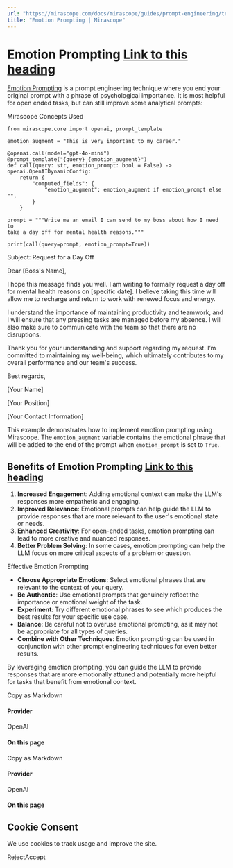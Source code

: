 ```yaml
---
url: "https://mirascope.com/docs/mirascope/guides/prompt-engineering/text-based/emotion-prompting"
title: "Emotion Prompting | Mirascope"
---
```


# Emotion Prompting [Link to this heading](https://mirascope.com/docs/mirascope/guides/prompt-engineering/text-based/emotion-prompting\#emotion-prompting)

[Emotion Prompting](https://arxiv.org/pdf/2307.11760) is a prompt engineering technique where you end your original prompt with a phrase of psychological importance. It is most helpful for open ended tasks, but can still improve some analytical prompts:

Mirascope Concepts Used

```
from mirascope.core import openai, prompt_template

emotion_augment = "This is very important to my career."

@openai.call(model="gpt-4o-mini")
@prompt_template("{query} {emotion_augment}")
def call(query: str, emotion_prompt: bool = False) -> openai.OpenAIDynamicConfig:
    return {
        "computed_fields": {
            "emotion_augment": emotion_augment if emotion_prompt else "",
        }
    }

prompt = """Write me an email I can send to my boss about how I need to
take a day off for mental health reasons."""

print(call(query=prompt, emotion_prompt=True))
```

Subject: Request for a Day Off

Dear \[Boss's Name\],

I hope this message finds you well. I am writing to formally request a day off for mental health reasons on \[specific date\]. I believe taking this time will allow me to recharge and return to work with renewed focus and energy.

I understand the importance of maintaining productivity and teamwork, and I will ensure that any pressing tasks are managed before my absence. I will also make sure to communicate with the team so that there are no disruptions.

Thank you for your understanding and support regarding my request. I’m committed to maintaining my well-being, which ultimately contributes to my overall performance and our team's success.

Best regards,

\[Your Name\]

\[Your Position\]

\[Your Contact Information\]

This example demonstrates how to implement emotion prompting using Mirascope. The `emotion_augment` variable contains the emotional phrase that will be added to the end of the prompt when `emotion_prompt` is set to `True`.

## Benefits of Emotion Prompting [Link to this heading](https://mirascope.com/docs/mirascope/guides/prompt-engineering/text-based/emotion-prompting\#benefits-of-emotion-prompting)

1. **Increased Engagement**: Adding emotional context can make the LLM's responses more empathetic and engaging.
2. **Improved Relevance**: Emotional prompts can help guide the LLM to provide responses that are more relevant to the user's emotional state or needs.
3. **Enhanced Creativity**: For open-ended tasks, emotion prompting can lead to more creative and nuanced responses.
4. **Better Problem Solving**: In some cases, emotion prompting can help the LLM focus on more critical aspects of a problem or question.

Effective Emotion Prompting

- **Choose Appropriate Emotions**: Select emotional phrases that are relevant to the context of your query.
- **Be Authentic**: Use emotional prompts that genuinely reflect the importance or emotional weight of the task.
- **Experiment**: Try different emotional phrases to see which produces the best results for your specific use case.
- **Balance**: Be careful not to overuse emotional prompting, as it may not be appropriate for all types of queries.
- **Combine with Other Techniques**: Emotion prompting can be used in conjunction with other prompt engineering techniques for even better results.

By leveraging emotion prompting, you can guide the LLM to provide responses that are more emotionally attuned and potentially more helpful for tasks that benefit from emotional context.

Copy as Markdown

#### Provider

OpenAI

#### On this page

Copy as Markdown

#### Provider

OpenAI

#### On this page

## Cookie Consent

We use cookies to track usage and improve the site.

RejectAccept
